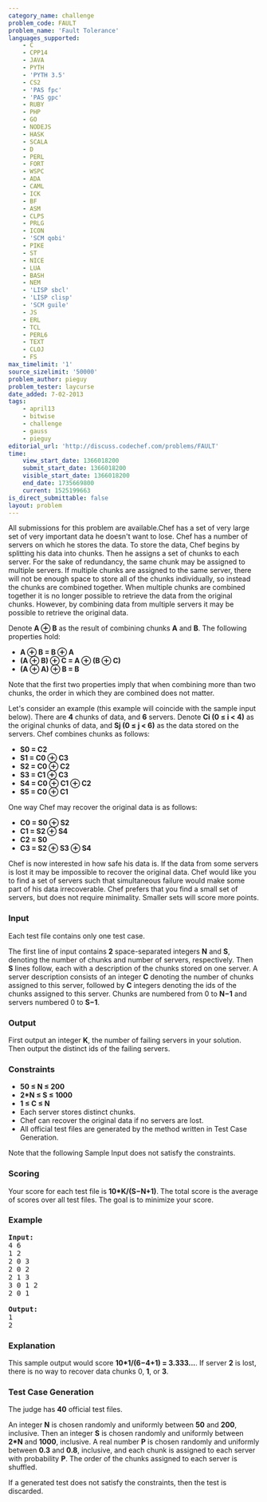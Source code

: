 ```yaml
---
category_name: challenge
problem_code: FAULT
problem_name: 'Fault Tolerance'
languages_supported:
    - C
    - CPP14
    - JAVA
    - PYTH
    - 'PYTH 3.5'
    - CS2
    - 'PAS fpc'
    - 'PAS gpc'
    - RUBY
    - PHP
    - GO
    - NODEJS
    - HASK
    - SCALA
    - D
    - PERL
    - FORT
    - WSPC
    - ADA
    - CAML
    - ICK
    - BF
    - ASM
    - CLPS
    - PRLG
    - ICON
    - 'SCM qobi'
    - PIKE
    - ST
    - NICE
    - LUA
    - BASH
    - NEM
    - 'LISP sbcl'
    - 'LISP clisp'
    - 'SCM guile'
    - JS
    - ERL
    - TCL
    - PERL6
    - TEXT
    - CLOJ
    - FS
max_timelimit: '1'
source_sizelimit: '50000'
problem_author: pieguy
problem_tester: laycurse
date_added: 7-02-2013
tags:
    - april13
    - bitwise
    - challenge
    - gauss
    - pieguy
editorial_url: 'http://discuss.codechef.com/problems/FAULT'
time:
    view_start_date: 1366018200
    submit_start_date: 1366018200
    visible_start_date: 1366018200
    end_date: 1735669800
    current: 1525199663
is_direct_submittable: false
layout: problem
---
```

All submissions for this problem are available.Chef has a set of very large set of very important data he doesn't want to lose. Chef has a number of servers on which he stores the data. To store the data, Chef begins by splitting his data into chunks. Then he assigns a set of chunks to each server. For the sake of redundancy, the same chunk may be assigned to multiple servers. If multiple chunks are assigned to the same server, there will not be enough space to store all of the chunks individually, so instead the chunks are combined together. When multiple chunks are combined together it is no longer possible to retrieve the data from the original chunks. However, by combining data from multiple servers it may be possible to retrieve the original data.

Denote **A ⊕ B** as the result of combining chunks **A** and **B**. The following properties hold:

- **A ⊕ B = B ⊕ A**
- **(A ⊕ B) ⊕ C = A ⊕ (B ⊕ C)**
- **(A ⊕ A) ⊕ B = B**

Note that the first two properties imply that when combining more than two chunks, the order in which they are combined does not matter.

Let's consider an example (this example will coincide with the sample input below). There are **4** chunks of data, and **6** servers. Denote **Ci (0 ≤ i &lt; 4)** as the original chunks of data, and **Sj (0 ≤ j &lt; 6)** as the data stored on the servers. Chef combines chunks as follows:

- **S0 = C2**
- **S1 = C0 ⊕ C3**
- **S2 = C0 ⊕ C2**
- **S3 = C1 ⊕ C3**
- **S4 = C0 ⊕ C1 ⊕ C2**
- **S5 = C0 ⊕ C1**

One way Chef may recover the original data is as follows:

- **C0 = S0 ⊕ S2**
- **C1 = S2 ⊕ S4**
- **C2 = S0**
- **C3 = S2 ⊕ S3 ⊕ S4**

Chef is now interested in how safe his data is. If the data from some servers is lost it may be impossible to recover the original data. Chef would like you to find a set of servers such that simultaneous failure would make some part of his data irrecoverable. Chef prefers that you find a small set of servers, but does not require minimality. Smaller sets will score more points.

### Input

Each test file contains only one test case.

The first line of input contains **2** space-separated integers **N** and **S**, denoting the number of chunks and number of servers, respectively. Then **S** lines follow, each with a description of the chunks stored on one server. A server description consists of an integer **C** denoting the number of chunks assigned to this server, followed by **C** integers denoting the ids of the chunks assigned to this server. Chunks are numbered from 0 to **N−1** and servers numbered 0 to **S−1**.

### Output

First output an integer **K**, the number of failing servers in your solution. Then output the distinct ids of the failing servers.

### Constraints

- **50 ≤ N ≤ 200**
- **2\*N ≤ S ≤ 1000**
- **1 ≤ C ≤ N**
- Each server stores distinct chunks.
- Chef can recover the original data if no servers are lost.
- All official test files are generated by the method written in Test Case Generation.

Note that the following Sample Input does not satisfy the constraints.

### Scoring

Your score for each test file is **10\*K/(S−N+1)**. The total score is the average of scores over all test files. The goal is to minimize your score.

### Example

<pre>
<b>Input:</b>
4 6
1 2
2 0 3
2 0 2
2 1 3
3 0 1 2
2 0 1

<b>Output:</b>
1
2
</pre>
### Explanation

This sample output would score **10\*1/(6−4+1) = 3.333...**. If server **2** is lost, there is no way to recover data chunks 0, **1**, or **3**.

### Test Case Generation

The judge has **40** official test files.

An integer **N** is chosen randomly and uniformly between **50** and **200**, inclusive. Then an integer **S** is chosen randomly and uniformly between **2\*N** and **1000**, inclusive. A real number **P** is chosen randomly and uniformly between **0.3** and **0.8**, inclusive, and each chunk is assigned to each server with probability **P**. The order of the chunks assigned to each server is shuffled.

If a generated test does not satisfy the constraints, then the test is discarded.
